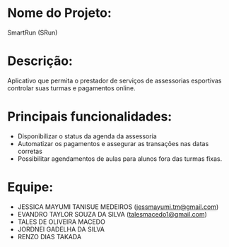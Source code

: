 # Nome do Projeto:
SmartRun (SRun)
#  Descrição:
Aplicativo que permita o prestador de serviços de assessorias esportivas
controlar suas turmas e pagamentos online.
#  Principais funcionalidades:
* Disponibilizar o status da agenda da assessoria
* Automatizar os pagamentos e assegurar as transações nas datas corretas
* Possibilitar agendamentos de aulas para alunos fora das turmas fixas.
#  Equipe: 
* JESSICA MAYUMI TANISUE MEDEIROS (jessmayumi.tm@gmail.com)
* EVANDRO TAYLOR SOUZA DA SILVA (talesmacedo1@gmail.com)
* TALES DE OLIVEIRA MACEDO
* JORDNEI GADELHA DA SILVA
* RENZO DIAS TAKADA
